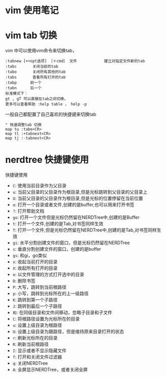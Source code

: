 # vim 使用笔记

# vim tab 切换

vim 中可以使用vim命令来切换tab，

```
:tabnew [++opt选项] ［＋cmd］ 文件            建立对指定文件新的tab
:tabc       关闭当前的tab
:tabo       关闭所有其他的tab
:tabs       查看所有打开的tab
:tabp      前一个
:tabn      后一个
标准模式下：
gt , gT 可以直接在tab之间切换。
更多可以查看帮助 :help table ， help -p
```

一般自己都配置了自己喜欢的快捷键来切换tab

```
" 快速调整tab 切换
map tu :tabe<CR>
map tl :+tabnext<CR>
map tj :-tabnext<CR>
```

# nerdtree 快捷键使用

快捷键使用

* `C`: 使用当前目录作为父目录
* `u`: 当前父目录的父目录作为根目录,但是光标跳转到父目录的父目录上
* `U`:  当前父目录的父目录作为根目录,但是光标的位置停留在当前位置
* `o`: 打开一个目录或者文件,创建的是buffer,也可以用来打开书签
* `?`: 打开帮助文档
* `go`: 打开一个文件但是光标仍然留在NERDTree中,创建的是Buffer
* `t`: 打开一个文件,创建的是Tab,对书签同样生效
* `T`: 打开一个文件,但是光标仍然留在NERDTree中,创建的是Tab,对书签同样生效
* `gi`: 水平分割创建文件的窗口，但是光标仍然留在NERDTree
* `s`: 垂直分割创建文件的窗口，创建的是buffer
* `gs`: 和gi，go类似
* `x`: 收起当前打开的目录
* `X`: 收起所有打开的目录
* `e`: 以文件管理的方式打开选中的目录
* `D`: 删除书签
* `P`: 大写，跳转到当前根路径
* `p`: 小写，跳转到光标所在的上一级路径
* `K`: 跳转到第一个子路径
* `J`: 跳转到最后一个子路径
* `和`: 在同级目录和文件间移动，忽略子目录和子文件
* `C`: 将根路径设置为光标所在的目录
* `u`: 设置上级目录为根路径
* `U`: 设置上级目录为跟路径，但是维持原来目录打开的状态
* `r`: 刷新光标所在的目录
* `R`: 刷新当前根路径
* `I`: 显示或者不显示隐藏文件
* `f`: 打开和关闭文件过滤器
* `q`: 关闭NERDTree
* `A`: 全屏显示NERDTree，或者关闭全屏






